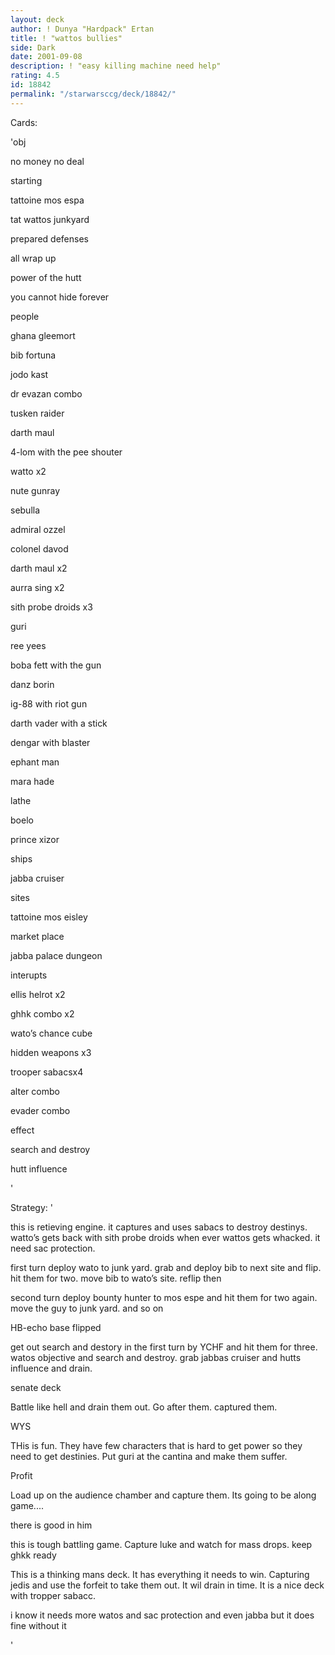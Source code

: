 ```yaml
---
layout: deck
author: ! Dunya "Hardpack" Ertan
title: ! "wattos bullies"
side: Dark
date: 2001-09-08
description: ! "easy killing machine need help"
rating: 4.5
id: 18842
permalink: "/starwarsccg/deck/18842/"
---
```

Cards: 

'obj

no money no deal


starting

tattoine mos espa

tat wattos junkyard

prepared defenses

all wrap up

power of the hutt

you cannot hide forever


people

ghana gleemort

bib fortuna

jodo kast

dr evazan combo

tusken raider

darth maul

4-lom with the pee shouter

watto x2

nute gunray

sebulla

admiral ozzel

colonel davod

darth maul x2

aurra sing x2

sith probe droids x3

guri

ree yees

boba fett with the gun

danz borin

ig-88 with riot gun

darth vader with a stick

dengar with blaster

ephant man

mara hade

lathe

boelo

prince xizor


ships

jabba cruiser


sites

tattoine mos eisley

market place

jabba palace dungeon


interupts

ellis helrot x2

ghhk combo x2

wato’s chance cube

hidden weapons x3

trooper sabacsx4

alter combo

evader combo


effect

search and destroy

hutt influence

'

Strategy: '

this is retieving engine. it captures and uses sabacs to destroy destinys. watto’s gets back with sith probe droids when ever wattos gets whacked. it need sac protection.


first turn deploy wato to junk yard. grab and deploy bib to next site and flip. hit them for two. move bib to wato’s site. reflip then

second turn deploy bounty hunter to mos espe and hit them for two again. move the guy to junk yard. and so on


HB-echo base flipped

get out search and destory in the first turn by YCHF and hit them for three. watos objective and search and destroy. grab jabbas cruiser and hutts influence and drain. 


senate deck


Battle like hell and drain them out. Go after them. captured them.


WYS

THis is fun. They have few characters that is hard to get power so they need to get destinies. Put guri at the cantina and make them suffer. 


Profit

Load up on the audience chamber and capture them. Its going to be along game....


there is good in him

this is tough battling game. Capture luke and watch for mass drops. keep ghkk ready


This is a thinking mans deck. It has everything it needs to win. Capturing jedis and use the forfeit to take them out. It wil drain in time. It is a nice deck with tropper sabacc.

i know it needs more watos and sac protection and even jabba but it does fine without it


'

